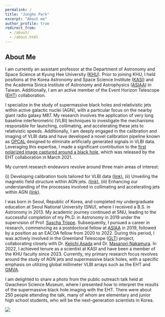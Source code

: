 ```yaml
---
permalink: /
title: "Jongho Park"
excerpt: "About me"
author_profile: true
redirect_from: 
  - /about/
  - /about.html
---
```


## About Me

I am currently an assistant professor at the Department of Astronomy and Space Science at Kyung Hee University ([KHU](https://space.khu.ac.kr/space/user/main/view.do)). Prior to joining KHU, I held positions at the Korea Astronomy and Space Science Institute ([KASI](https://www.kasi.re.kr/eng/index)) and the Academia Sinica Institute of Astronomy and Astrophysics ([ASIAA](http://www.asiaa.sinica.edu.tw/)) in Taiwan. Additionally, I am an active member of the Event Horizon Telescope ([EHT](https://eventhorizontelescope.org/)) collaboration.

I specialize in the study of supermassive black holes and relativistic jets within active galactic nuclei (AGN), with a particular focus on the nearby giant radio galaxy M87. My research involves the application of very long baseline interferometric (VLBI) techniques to investigate the mechanisms responsible for launching, collimating, and accelerating these jets to relativistic speeds. Additionally, I am deeply engaged in the calibration and imaging of VLBI data and have developed a novel calibration pipeline known as [GPCAL](https://jhparkastro.github.io/software/) designed to eliminate artificially generated signals in VLBI data. Leveraging this expertise, I made a significant contribution to the [first polarized image captured around a black hole](https://ui.adsabs.harvard.edu/abs/2021ApJ...910L..12E/abstract), which was released by the EHT collaboration in March 2021.

My current research endeavors revolve around three main areas of interest:

(i) Developing calibration tools tailored for VLBI data [(link)](https://ui.adsabs.harvard.edu/abs/2021ApJ...906...85P/abstract),
(ii) Unveiling the magnetic field structure within AGN jets. [(link)](https://ui.adsabs.harvard.edu/abs/2019ApJ...871..257P/abstract),
(iii) Enhancing our understanding of the processes involved in collimating and accelerating jets within AGN [(link)](https://ui.adsabs.harvard.edu/abs/2021ApJ...909...76P/abstract).

I was born in Seoul, Republic of Korea, and completed my undergraduate education at Seoul National University (SNU), where I received a B.S. in Astronomy in 2013. My academic journey continued at SNU, leading to the successful completion of my Ph.D. in Astronomy in 2019 under the supervision of Prof. [Sascha Trippe](http://astro.snu.ac.kr/~trippe/). Subsequently, I pursued a career in research, commencing as a postdoctoral fellow at [ASIAA](http://www.asiaa.sinica.edu.tw/) in 2019, followed by a position as an EACOA fellow from 2020 to 2022. During this period, I was actively involved in the Greenland Telescope ([GLT](http://www.asiaa.sinica.edu.tw/project/vlbi.php)) project, collaborating closely with Dr. [Keiichi Asada](http://www.asiaa.sinica.edu.tw/people/cv.php?i=asada) and Dr. [Masanori Nakamura](https://www.asiaa.sinica.edu.tw/people/cv.php?i=nakamura). In 2022, I achieved tenure as a scientist at KASI and have been a member of the KHU faculty since 2023. Currently, my primary research focus revolves around the study of AGN jets and supermassive black holes, with a specific emphasis on utilizing global millimeter VLBI arrays such as the EHT and [GMVA](https://www3.mpifr-bonn.mpg.de/div/vlbi/globalmm/).

I am delighted to share a photo from the public outreach talk held at Gwacheon Science Museum, where I presented how to interpret the results of the supermassive black hole imaging with the EHT. There were about 250 people attending the talk, many of whom are elementary and junior high school students, who will be the next-generation scientists in Korea.

![](http://jhparkastro.github.io/files/Gwacheon.jpg)

